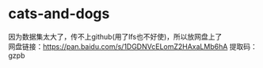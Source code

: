 # cats-and-dogs
因为数据集太大了，传不上github(用了lfs也不好使)，所以放网盘上了  
网盘链接：https://pan.baidu.com/s/1DGDNVcELomZ2HAxaLMb6hA 提取码：gzpb

